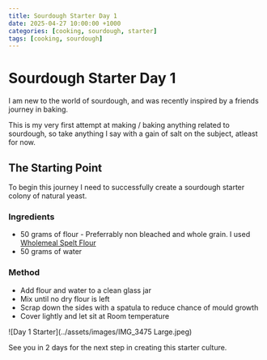 ```yaml
---
title: Sourdough Starter Day 1
date: 2025-04-27 10:00:00 +1000
categories: [cooking, sourdough, starter]
tags: [cooking, sourdough]
---
```


# Sourdough Starter Day 1

I am new to the world of sourdough, and was recently inspired by a friends journey in baking. 

This is my very first attempt at making / baking anything related to sourdough, so take anything I say with a gain of salt on the subject, atleast for now.

## The Starting Point
To begin this journey I need to successfully create a sourdough starter colony of natural yeast.

### Ingredients
- 50 grams of flour - Preferrably non bleached and whole grain. I used [Wholemeal Spelt Flour](https://www.woolworths.com.au/shop/productdetails/335402/macro-organic-flour-wholemeal-spelt)
-  50 grams of water

### Method
- Add flour and water to a clean glass jar
- Mix until no dry flour is left
- Scrap down the sides with a spatula to reduce chance of mould growth
- Cover lightly and let sit at Room temperature

![Day 1 Starter](../assets/images/IMG_3475 Large.jpeg)

See you in 2 days for the next step in creating this starter culture.